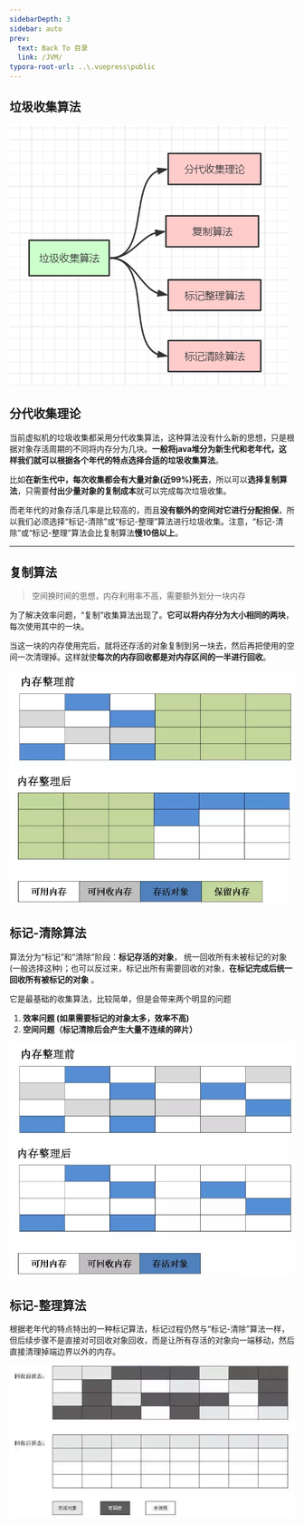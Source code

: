 ```yaml
---
sidebarDepth: 3
sidebar: auto
prev:
  text: Back To 目录
  link: /JVM/
typora-root-url: ..\.vuepress\public
---
```


## 垃圾收集算法

![img](/images/jvm/95317.png)

## 分代收集理论

当前虚拟机的垃圾收集都采用分代收集算法，这种算法没有什么新的思想，只是根据对象存活周期的不同将内存分为几块。**一般将java堆分为新生代和老年代，这样我们就可以根据各个年代的特点选择合适的垃圾收集算法**。

比如**在新生代中，每次收集都会有大量对象(近99%)死去**，所以可以**选择复制算法**，只需要**付出少量对象的复制成本**就可以完成每次垃圾收集。

而老年代的对象存活几率是比较高的，而且**没有额外的空间对它进行分配担保**，所以我们必须选择“标记-清除”或“标记-整理”算法进行垃圾收集。注意，“标记-清除”或“标记-整理”算法会比复制算法**慢10倍以上**。

-------------

## 复制算法

> 空间换时间的思想，内存利用率不高，需要额外划分一块内存

为了解决效率问题，“复制”收集算法出现了。**它可以将内存分为大小相同的两块**，每次使用其中的一块。

当这一块的内存使用完后，就将还存活的对象复制到另一块去，然后再把使用的空间一次清理掉。这样就使**每次的内存回收都是对内存区间的一半进行回收**。

![img](/images/jvm/95776.png)



## 标记-清除算法

算法分为“标记”和“清除”阶段：**标记存活的对象**， 统一回收所有未被标记的对象(一般选择这种)；也可以反过来，标记出所有需要回收的对象，**在标记完成后统一回收所有被标记的对象** 。

它是最基础的收集算法，比较简单，但是会带来两个明显的问题

1. **效率问题  (如果需要标记的对象太多，效率不高)**
2. **空间问题（标记清除后会产生大量不连续的碎片）**

![img](/images/jvm/94592.png)

## 标记-整理算法

根据老年代的特点特出的一种标记算法，标记过程仍然与“标记-清除”算法一样，但后续步骤不是直接对可回收对象回收，而是让所有存活的对象向一端移动，然后直接清理掉端边界以外的内存。

![img](/images/jvm/94590)